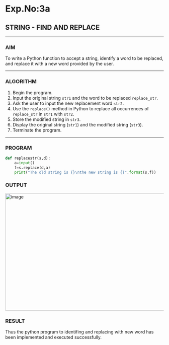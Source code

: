 # Exp.No:3a
## STRING - FIND AND REPLACE

---

### AIM  
To write a Python function to accept a string, identify a word to be replaced, and replace it with a new word provided by the user.

---

### ALGORITHM

1. Begin the program.  
2. Input the original string `str1` and the word to be replaced `replace_str`.  
3. Ask the user to input the new replacement word `str2`.  
4. Use the `replace()` method in Python to replace all occurrences of `replace_str` in `str1` with `str2`.  
5. Store the modified string in `str3`.  
6. Display the original string (`str1`) and the modified string (`str3`).  
7. Terminate the program.

---


### PROGRAM
```python
def replacestr(s,d):
    a=input()
    f=s.replace(d,a)
    print("The old string is {}\nthe new string is {}".format(s,f))
```

### OUTPUT

<img width="1018" height="372" alt="image" src="https://github.com/user-attachments/assets/46c04677-9c75-413e-9eb8-aa2f48503d46" />


### RESULT

Thus the python program to identifing and replacing with new word has been implemented and executed successfully.


